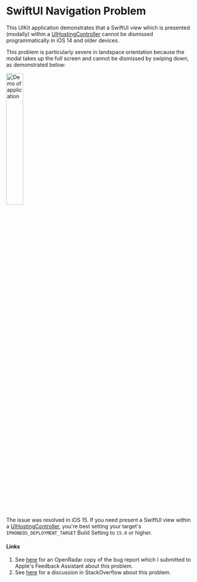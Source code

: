 # SwiftUI Navigation Problem

This UIKit application demonstrates that a SwiftUI view which is presented (modally) within a [UIHostingController](https://developer.apple.com/documentation/swiftui/uihostingcontroller) cannot be dismissed programmatically in iOS 14 and older devices.

This problem is particularly severe in landspace orientation because the modal takes up the full screen and cannot be dismissed by swiping down, as demonstrated below:

<img src="App2Demo.gif" alt="Demo of application" width="30%" height="30% "/>

The issue was resolved in iOS 15. If you need present a SwiftUI view within a [UIHostingController](https://developer.apple.com/documentation/swiftui/uihostingcontroller), you're best setting your target's `IPHONEOS_DEPLOYMENT_TARGET` Build Setting to `15.0` or higher.

#### Links

1. See [here](https://openradar.appspot.com/radar?id=5002685988208640) for an OpenRadar copy of the bug report which I submitted to Apple's Feedback Assistant about this problem.
2. See [here](https://stackoverflow.com/q/57190511) for a discussion in StackOverflow about this problem.
